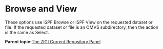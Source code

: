 # Browse and View

These options use ISPF Browse or ISPF View on the requested dataset or file. If the requested dataset or file is an OMVS subdirectory, then the action is the same as Select.

**Parent topic:**[The ZIGI Current Repository Panel](zOS_ISPF_Git_Interface_Users_Guide_V3R0_the_zigi_current_repository_panel.html)

